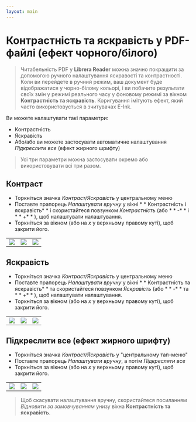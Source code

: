 ```yaml
---
layout: main
---
```


# Контрастність та яскравість у PDF-файлі (ефект чорного/білого)

> Читабельність PDF у **Librera Reader** можна значно покращити за допомогою ручного налаштування яскравості та контрастності. Коли ви перейдете в ручний режим, ваш документ буде відображатися у чорно-білому кольорі, і ви побачите результати своїх змін у режимі реального часу у фоновому режимі за вікном **Контрастність та яскравість**.
> Коригування імітують ефект, який часто використовується в зчитувачах E-Ink.

Ви можете налаштувати такі параметри:
* Контрастність
* Яскравість
* Або/або ви можете застосувати автоматичне налаштування _Підкреслити все_ (ефект жирного шрифту)

> Усі три параметри можна застосувати окремо або використовувати всі три разом.

## Контраст
* Торкніться значка _Контраст/Яскравість_ у центральному меню
* Поставте прапорець _Налаштувати вручну_ у вікні * * Контрастність і яскравість* *  і скористайтеся повзунком _Контрастність_ (або * * -* *  і * * +* * ), щоб налаштувати налаштування.
* Торкніться за вікном (або на _x_ у верхньому правому куті), щоб закрити його.

||||
|-|-|-|
|![](10.jpg)|![](11.jpg)|![](12.jpg)|

## Яскравість
* Торкніться значка _Контраст/Яскравість_ у центральному меню
* Поставте прапорець _Налаштувати вручну_ у вікні * * Контрастність та яскравість* *  та скористайтеся повзунком _Яскравість_ (або * * -* *  та * * +* * ), щоб налаштувати налаштування.
* Торкніться за вікном (або на _x_ у верхньому правому куті), щоб закрити його.

||||
|-|-|-|
|![](20.jpg)|![](21.jpg)|![](222.jpg)|

## Підкреслити все (ефект жирного шрифту)
* Торкніться значка _Контраст/Яскравість_ у &quot;центральному тап-меню&quot;
* Поставте прапорець _Налаштувати вручну_, а потім _Підкреслити все_
* Торкніться за вікном (або на _x_ у верхньому правому куті), щоб закрити його.

||||
|-|-|-|
|![](30.jpg)|![](31.jpg)|![](32.jpg)|

> Щоб скасувати налаштування вручну, скористайтеся посиланням _Відновити за замовчуванням_ унизу вікна **Контрастність та яскравість**.
